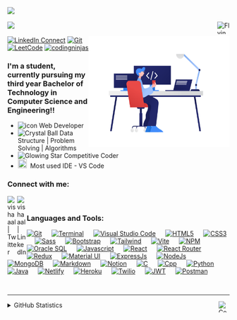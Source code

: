 ![](https://svg-banners.vercel.app/api?type=typeWriter&text1=Hi!%20My%20name%20is%20Vishal&width=800&height=80)


![](https://komarev.com/ghpvc/?username=vishaaal&color=blueviolet)<img src="https://raw.githubusercontent.com/Tarikul-Islam-Anik/Animated-Fluent-Emojis/master/Emojis/Travel%20and%20places/Flying%20Saucer.png" alt="Flying Saucer" width="28" height="28" align="right"/>

[![LinkedIn Connect](https://img.shields.io/badge/LinkedIn-Connect-blue?style=for-the-badge&logo=linkedin)](https://www.linkedin.com/in/vishal-kumar-08a25318b/)
<img src="https://raw.githubusercontent.com/jashnimje/jashnimje/master/image1.png" height="250px" width="320px" alt="illustration" align="right">
<a href="mailto:admin@officialvk02@gmail.com" ><img alt="Git" src="https://img.shields.io/badge/Gmail-D14836?style=for-the-badge&logo=gmail&logoColor=white"></a>
[![LeetCode](https://img.shields.io/badge/LeetCode-000000?style=for-the-badge&logo=LeetCode&logoColor=#d16c06)](https://leetcode.com/vishaaal/)
[![codingninjas](https://img.shields.io/badge/coding%20ninjas-DD6620?style=for-the-badge&logo=codingninjas&logoColor=white)](https://www.codingninjas.com/studio/profile/53bd1855-3bb4-4233-857d-696f7d174031)
### I'm a student, currently pursuing my third year Bachelor of Technology in Computer Science and Engineering!!


- <img src="https://techstack-generator.vercel.app/react-icon.svg" alt="icon" width="22" height="22" /> Web Developer
- <img src="https://raw.githubusercontent.com/Tarikul-Islam-Anik/Animated-Fluent-Emojis/master/Emojis/Activities/Crystal%20Ball.png" alt="Crystal Ball" width="22" height="22" /> Data Structure | Problem Solving | Algorithms
- <img src="https://raw.githubusercontent.com/Tarikul-Islam-Anik/Animated-Fluent-Emojis/master/Emojis/Travel%20and%20places/Glowing%20Star.png" alt="Glowing Star" width="22" height="22" /> Competitive Coder
- <img src="https://i.giphy.com/media/IdyAQJVN2kVPNUrojM/200.webp" width="20" height="20"/>&nbsp;&nbsp;Most used IDE - VS Code 

### Connect with me:

[<img align="left" alt="vishaaal | Twitter" width="22px" src="https://cdn.jsdelivr.net/npm/simple-icons@v3/icons/twitter.svg" />][twitter]
[<img align="left" alt="vishaaal | LinkedIn" width="22px" src="https://cdn.jsdelivr.net/npm/simple-icons@v3/icons/linkedin.svg" />][linkedin]
<!-- [<img align="left" alt="vishaaal | Instagram" width="22px" src="https://cdn.jsdelivr.net/npm/simple-icons@v3/icons/instagram.svg" />][instagram] -->

<br />

### Languages and Tools:

<p>
    <a href="https://git-scm.com/"><img alt="Git" src="https://img.shields.io/badge/Git-F05032?style=for-the-badge&logo=git&logoColor=white"></a>
  &emsp;
    <a href="https://docs.microsoft.com/en-us/windows/terminal/"><img alt="Terminal" src="https://img.shields.io/badge/windows%20terminal-4D4D4D?style=for-the-badge&logo=windows%20terminal&logoColor=white"></a>
     &emsp;
    <a href="https://code.visualstudio.com/"><img alt="Visual Studio Code" src="https://img.shields.io/badge/Visual_Studio_Code-0078D4?style=for-the-badge&logo=visual%20studio%20code&logoColor=white"></a>
  &emsp;
    <a href="https://developer.mozilla.org/en-US/docs/Web/HTML"><img alt="HTML5" src="https://img.shields.io/badge/HTML5-E34F26?style=for-the-badge&logo=html5&logoColor=white"></a>
    &emsp;
    <a href="https://developer.mozilla.org/en-US/docs/Web/CSS" target="_blank"><img alt="CSS3" src="https://img.shields.io/badge/CSS3-1572B6?style=for-the-badge&logo=css3&logoColor=white"></a>
     &emsp;
     <a href="https://sass-lang.com/" target="_blank"><img alt="Sass" src="https://img.shields.io/badge/Sass-CC6699?style=for-the-badge&logo=sass&logoColor=white"></a>
     &emsp;
    <a href="https://getbootstrap.com/" target="_blank"><img alt="Bootstrap" src="https://img.shields.io/badge/Bootstrap-563D7C?style=for-the-badge&logo=bootstrap&logoColor=white"></a>
     &emsp;
     <a href="https://tailwindcss.com//" target="_blank"><img alt="Tailwind" src="https://img.shields.io/badge/Tailwind_CSS-38B2AC?style=for-the-badge&logo=tailwind-css&logoColor=white"></a>
     &emsp;
     <a href="https://vitejs.dev/" target="_blank"><img alt="Vite" src="https://img.shields.io/badge/Vite-B73BFE?style=for-the-badge&logo=vite&logoColor=FFD62E"></a>
    &emsp;
    <a href="https://www.npmjs.com/" target="_blank"><img alt="NPM" src="https://img.shields.io/badge/npm-CB3837?style=for-the-badge&logo=npm&logoColor=white"></a>
    &emsp;
     <a href="https://www.oracle.com/in/database/technologies/" target="_blank"><img alt="Oracle SQL" src="https://img.shields.io/badge/Oracle-F80000?style=for-the-badge&logo=oracle&logoColor=white"></a>
     &emsp;
    <a href="https://www.javascript.com/" target="_blank"><img alt="Javascript" src="https://img.shields.io/badge/JavaScript-323330?style=for-the-badge&logo=javascript&logoColor=F7DF1E"></a>
     &emsp;
    <a href="https://reactjs.org/"><img alt="React" src="https://img.shields.io/badge/React-20232A?style=for-the-badge&logo=react&logoColor=61DAFB"></a>
     &emsp; 
    <a href="https://reactrouter.com/en/main"><img alt="React Router" src="https://img.shields.io/badge/React_Router-CA4245?style=for-the-badge&logo=react-router&logoColor=white"></a>
     &emsp; 
    <a href="https://react-redux.js.org/"><img alt="Redux" src="https://img.shields.io/badge/Redux-593D88?style=for-the-badge&logo=redux&logoColor=white"></a>
     &emsp; 
    <a href="https://mui.com/"><img alt="Material UI" src="https://img.shields.io/badge/Material%20UI-007FFF?style=for-the-badge&logo=mui&logoColor=white"></a>
     &emsp;
    <a href="https://expressjs.com/"><img alt="ExpressJs" src="https://img.shields.io/badge/Express.js-000000?style=for-the-badge&logo=express&logoColor=white"></a>
     &emsp;
    <a href="https://nodejs.org/en/"><img alt="NodeJs" src="https://img.shields.io/badge/Node.js-339933?style=for-the-badge&logo=nodedotjs&logoColor=white"></a>
     &emsp;
    <a href="https://www.mongodb.com/home"><img alt="MongoDB" src="https://img.shields.io/badge/MongoDB-4EA94B?style=for-the-badge&logo=mongodb&logoColor=white"></a>
     &emsp;
    <a href="https://www.markdownguide.org/"><img alt="Markdown" src="https://img.shields.io/badge/Markdown-000000?style=for-the-badge&logo=markdown&logoColor=white"></a>
     &emsp;
    <a href="https://www.notion.so/"><img alt="Notion" src="https://img.shields.io/badge/Notion-000000?style=for-the-badge&logo=notion&logoColor=white"></a>
     &emsp;
    <a href="https://www.cprogramming.com/"><img alt="C" src="https://img.shields.io/badge/C-00599C?style=for-the-badge&logo=c&logoColor=white"></a>
     &emsp;
    <a href="https://www.cplusplus.com/"><img alt="Cpp" src="https://img.shields.io/badge/C%2B%2B-00599C?style=for-the-badge&logo=c%2B%2B&logoColor=white"></a>
     &emsp;
     <a href="https://www.python.org/"><img alt="Python" src="https://img.shields.io/badge/python-3670A0?style=for-the-badge&logo=python&logoColor=ffdd54"></a>
     &emsp;
    <a href="https://www.java.com/en/"><img alt="Java" src="https://img.shields.io/badge/java-%23ED8B00.svg?style=for-the-badge&logo=java&logoColor=white"></a>
     &emsp;
    <a href="https://www.netlify.com/"><img alt="Netlify" src="https://img.shields.io/badge/Netlify-00C7B7?style=for-the-badge&logo=netlify&logoColor=white"></a>
     &emsp;
    <a href="https://www.heroku.com/"><img alt="Heroku" src="https://img.shields.io/badge/Heroku-430098?style=for-the-badge&logo=heroku&logoColor=white"></a>
     &emsp;
     <a href="https://www.twilio.com/"><img alt="Twilio" src="https://img.shields.io/badge/Twilio-F22F46?style=for-the-badge&logo=Twilio&logoColor=white"></a>
     &emsp;
    <a href="https://jwt.io/"><img alt="JWT" src="https://img.shields.io/badge/JWT-000000?style=for-the-badge&logo=JSON%20web%20tokens&logoColor=white"></a>
     &emsp;
    <a href="https://www.postman.com/"><img alt="Postman" src="https://img.shields.io/badge/Postman-FF6C37?style=for-the-badge&logo=Postman&logoColor=white"></a>
     &emsp;
     
     
    
    
</p>

<br />

---

<details>
  <summary>GitHub Statistics <img src="https://raw.githubusercontent.com/Tarikul-Islam-Anik/Animated-Fluent-Emojis/master/Emojis/Travel%20and%20places/Comet.png" alt="Comet" width="25" height="25" align="right" /></summary>
  <img src="https://i.pinimg.com/originals/84/e8/47/84e84792bd2f7489443c4bdbc20e182c.png" height="200px" width="200px" alt="illustration" align="left">
  <p align="center"><img align="center" src="https://github-readme-stats.vercel.app/api?username=vishaaal&show_icons=true&theme=tokyonight"> 
<img src="https://i.pinimg.com/originals/7b/7e/07/7b7e0712e9c23914f938ec7f51cd0951.png" height="200px" width="200px" alt="illustration" align="right">
  <p align="center">
    <img align="center" src="https://github-readme-streak-stats.herokuapp.com/?user=vishaaal&theme=radical">
  </p>
    
<br />
    <p align="center"><img src="https://github-profile-trophy.vercel.app/?username=vishaaal&theme=algolia&column=4&margin-w=35&margin-h=15" alt="vishaaal" /></p>




</details>

[twitter]: https://twitter.com/VishalK46153149
<!-- [instagram]: https://www.instagram.com/vishal.zzz/ -->
[linkedin]: https://www.linkedin.com/in/vishal-kumar-08a25318b/

